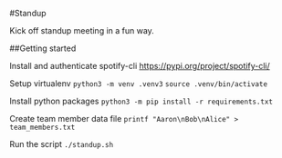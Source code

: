 #Standup

Kick off standup meeting in a fun way.

##Getting started

Install and authenticate spotify-cli https://pypi.org/project/spotify-cli/

Setup virtualenv
`python3 -m venv .venv3`
`source .venv/bin/activate`

Install python packages
`python3 -m pip install -r requirements.txt`

Create team member data file
`printf "Aaron\nBob\nAlice" > team_members.txt`



Run the script
`./standup.sh`

